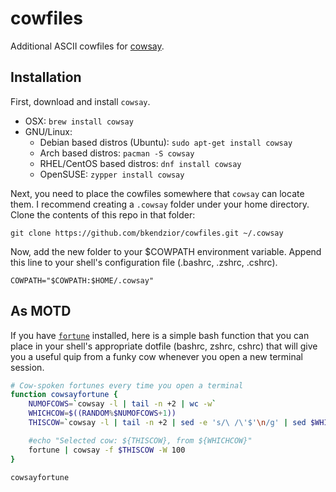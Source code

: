 # cowfiles

Additional ASCII cowfiles for [cowsay](http://en.wikipedia.org/wiki/Cowsay).

## Installation
First, download and install `cowsay`.

- OSX: `brew install cowsay`
- GNU/Linux:
    - Debian based distros (Ubuntu): `sudo apt-get install cowsay`
    - Arch based distros: `pacman -S cowsay` 
    - RHEL/CentOS based distros: `dnf install cowsay`
    - OpenSUSE: `zypper install cowsay`

Next, you need to place the cowfiles somewhere that `cowsay` can locate them. I recommend creating a `.cowsay` folder under your home directory. Clone the contents of this repo in that folder:

    git clone https://github.com/bkendzior/cowfiles.git ~/.cowsay

Now, add the new folder to your $COWPATH environment variable. Append this line to your shell's configuration file (.bashrc, .zshrc, .cshrc).

    COWPATH="$COWPATH:$HOME/.cowsay"

## As MOTD
If you have [`fortune`](http://en.wikipedia.org/wiki/Fortune_(Unix)) installed, here is a simple bash function that you can place in your shell's appropriate dotfile (bashrc, zshrc, cshrc) that will give you a useful quip from a funky cow whenever you open a new terminal session.

```bash
# Cow-spoken fortunes every time you open a terminal
function cowsayfortune {
    NUMOFCOWS=`cowsay -l | tail -n +2 | wc -w`
    WHICHCOW=$((RANDOM%$NUMOFCOWS+1))
    THISCOW=`cowsay -l | tail -n +2 | sed -e 's/\ /\'$'\n/g' | sed $WHICHCOW'q;d'`

    #echo "Selected cow: ${THISCOW}, from ${WHICHCOW}"
    fortune | cowsay -f $THISCOW -W 100
}

cowsayfortune
```
